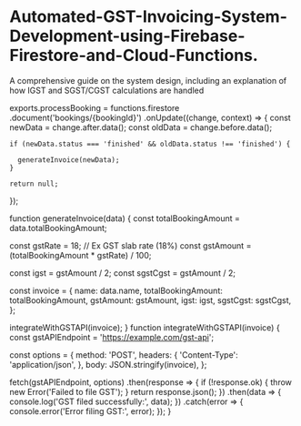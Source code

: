 # Automated-GST-Invoicing-System-Development-using-Firebase-Firestore-and-Cloud-Functions.
A comprehensive guide on the system design, including an explanation of how IGST and SGST/CGST calculations are handled

exports.processBooking = functions.firestore
  .document('bookings/{bookingId}')
  .onUpdate((change, context) => {
    const newData = change.after.data();
    const oldData = change.before.data();

    if (newData.status === 'finished' && oldData.status !== 'finished') {

      generateInvoice(newData);
    }

    return null;
  });

function generateInvoice(data) {
  const totalBookingAmount = data.totalBookingAmount;
  
  
  const gstRate = 18; // Ex GST slab rate (18%)
  const gstAmount = (totalBookingAmount * gstRate) / 100;
  
 
  const igst = gstAmount / 2;
  const sgstCgst = gstAmount / 2;
  
  
  const invoice = {
    name: data.name,
    totalBookingAmount: totalBookingAmount,
    gstAmount: gstAmount,
    igst: igst,
    sgstCgst: sgstCgst,
  };
  
  
  integrateWithGSTAPI(invoice);
}
function integrateWithGSTAPI(invoice) {
  const gstAPIEndpoint = 'https://example.com/gst-api';
  
  const options = {
    method: 'POST',
    headers: {
      'Content-Type': 'application/json',
    },
    body: JSON.stringify(invoice),
  };
  
  fetch(gstAPIEndpoint, options)
    .then(response => {
      if (!response.ok) {
        throw new Error('Failed to file GST');
      }
      return response.json();
    })
    .then(data => {
      console.log('GST filed successfully:', data);
    })
    .catch(error => {
      console.error('Error filing GST:', error);
    });
}
